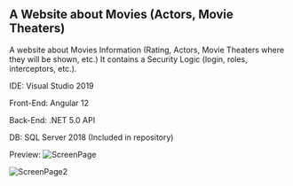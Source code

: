 A Website about Movies (Actors, Movie Theaters)
-

A website about Movies Information (Rating, Actors, Movie Theaters where they will be shown, etc.)
It contains a Security Logic (login, roles, interceptors, etc.).

IDE: Visual Studio 2019

Front-End: Angular 12

Back-End: .NET 5.0 API

DB: SQL Server 2018 (Included in repository)

Preview:
![ScreenPage](https://user-images.githubusercontent.com/85239081/146033285-caa39274-2639-4c5b-b694-332aaf4b0b1c.JPG)

![ScreenPage2](https://user-images.githubusercontent.com/85239081/146033304-59530a12-e3b2-4901-8f82-95c4a3aa4c74.JPG)

